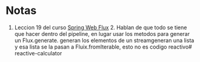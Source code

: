 # Notas

1. Leccion 19 del curso [Spring Web Flux](https://www.udemy.com/course/spring-webflux/learn/lecture/25132358#overview)
   2. Hablan de que todo se tiene que hacer dentro del pipeline, en lugar usar los metodos para generar un  Flux.generate. generan los elementos de un streamgeneran una lista y esa lista se la pasan a Fluix.fromIterable, esto no es codigo reactivo#   r e a c t i v e - c a l c u l a t o r  
 